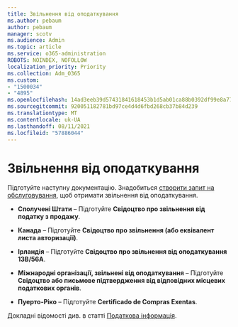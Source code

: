```yaml
---
title: Звільнення від оподаткування
ms.author: pebaum
author: pebaum
manager: scotv
ms.audience: Admin
ms.topic: article
ms.service: o365-administration
ROBOTS: NOINDEX, NOFOLLOW
localization_priority: Priority
ms.collection: Adm_O365
ms.custom:
- "1500034"
- "4895"
ms.openlocfilehash: 14ad3eeb39d57431841618453b1d5ab01ca88b0392df99e8a7754c140c1ea478
ms.sourcegitcommit: 920051182781bd97ce4d4d6fbd268cb37b84d239
ms.translationtype: MT
ms.contentlocale: uk-UA
ms.lasthandoff: 08/11/2021
ms.locfileid: "57886044"
---
```

# <a name="apply-for-tax-exempt-status"></a>Звільнення від оподаткування

Підготуйте наступну документацію. Знадобиться [створити запит на обслуговування](https://go.microsoft.com/fwlink/p/?linkid=518322), щоб отримати звільнення від оподаткування.

- **Сполучені Штати** – Підготуйте **Свідоцтво про звільнення від податку з продажу**.

- **Канада** – Підготуйте **Свідоцтво про звільнення (або еквівалент листа авторизації)**.

- **Ірландія** – Підготуйте **Свідоцтво про звільнення від оподаткування 13B/56A**.

- **Міжнародні організації, звільнені від оподаткування** – Підготуйте **Свідоцтво або письмове підтвердження від відповідних місцевих податкових органів**.

- **Пуерто-Ріко** – Підготуйте **Certificado de Compras Exentas**.

Докладні відомості див. в статті [Податкова інформація](https://docs.microsoft.com/microsoft-365/commerce/billing-and-payments/tax-information).
